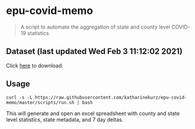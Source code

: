 # epu-covid-memo

> A script to automate the aggregation of state and county level COVID-19 statistics.

<!-- tmpl start -->

## Dataset (last updated Wed Feb  3 11:12:02 2021)

Click [here](https://covid-artifacts.s3.amazonaws.com/records/2021-2-3-11121-covid_artifact.xls) to download.

<!-- tmpl end -->

## Usage

```
curl -s -L https://raw.githubusercontent.com/katharinekurz/epu-covid-memo/master/scripts/run.sh | bash
```

This will generate and open an excel spreadsheet with county and state level statistics, state metadata, and 7 day deltas.